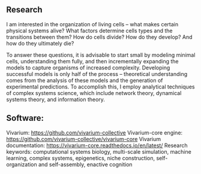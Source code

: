 ## Research

I am interested in the organization of living cells – what makes certain physical systems alive? What factors determine cells types and the transitions between them? How do cells divide? How do they develop? And how do they ultimately die? 

To answer these questions, it is advisable to start small by modeling minimal cells, understanding them fully, and then incrementally expanding the models to capture organisms of increased complexity. Developing successful models is only half of the process – theoretical understanding comes from the analysis of these models and the generation of experimental predictions. To accomplish this, I employ analytical techniques of complex systems science, which include network theory, dynamical systems theory, and information theory.

## Software:

Vivarium: https://github.com/vivarium-collective
Vivarium-core engine: https://github.com/vivarium-collective/vivarium-core
Vivarium documentation: https://vivarium-core.readthedocs.io/en/latest/
Research keywords: computational systems biology, multi-scale simulation, machine learning, complex systems, epigenetics, niche construction, self-organization and self-assembly, enactive cognition